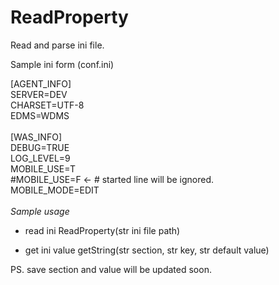 # ReadProperty
Read and parse ini file.

Sample ini form (conf.ini)

[AGENT_INFO]<br />
SERVER=DEV<br />
CHARSET=UTF-8<br />
EDMS=WDMS<br />
<br />
[WAS_INFO]<br />
DEBUG=TRUE<br />
LOG_LEVEL=9<br />
MOBILE_USE=T<br />
#MOBILE_USE=F <- # started line will be ignored.<br />
MOBILE_MODE=EDIT<br />
<br />
*Sample usage*

- read ini
 ReadProperty(str ini file path)
 
 - get ini value 
 getString(str section, str key, str default value)
 


PS. save section and value will be updated soon.
